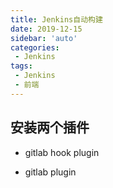 ```yaml
---
title: Jenkins自动构建
date: 2019-12-15
sidebar: 'auto'
categories:
 - Jenkins
tags:
 - Jenkins
 - 前端
---
```

##  安装两个插件

- gitlab hook plugin

- gitlab plugin